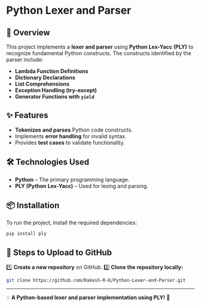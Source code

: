 # Python Lexer and Parser

## 📌 Overview
This project implements a **lexer and parser** using **Python Lex-Yacc (PLY)** to recognize fundamental Python constructs. The constructs identified by the parser include:
- **Lambda Function Definitions**
- **Dictionary Declarations**
- **List Comprehensions**
- **Exception Handling (try-except)**
- **Generator Functions with `yield`**

## ✨ Features
- **Tokenizes and parses** Python code constructs.
- Implements **error handling** for invalid syntax.
- Provides **test cases** to validate functionality.

## 🛠 Technologies Used
- **Python** – The primary programming language.
- **PLY (Python Lex-Yacc)** – Used for lexing and parsing.

## 📦 Installation
To run the project, install the required dependencies:
```sh
pip install ply
```

## 🚀 Steps to Upload to GitHub
1️⃣ **Create a new repository** on GitHub.
2️⃣ **Clone the repository locally:**
```sh
git clone https://github.com/Rakesh-R-K/Python-Lexer-and-Parser.git
```

---
💡 **A Python-based lexer and parser implementation using PLY!** 🚀
